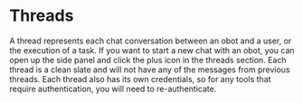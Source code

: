 # Threads

A thread represents each chat conversation between an obot and a user, or the execution of a task.
If you want to start a new chat with an obot, you can open up the side panel and click the plus icon in the threads section.
Each thread is a clean slate and will not have any of the messages from previous threads.
Each thread also has its own credentials, so for any tools that require authentication, you will need to re-authenticate.
